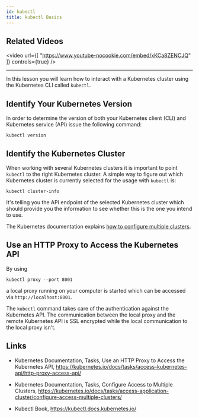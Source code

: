 ```yaml
---
id: kubectl
title: kubectl Basics
---
```


## Related Videos
<video
  url={[
    "https://www.youtube-nocookie.com/embed/xKCa8ZENCJQ"
  ]}
  controls={true}
/>

---

In this lesson you will learn how to interact with a Kubernetes cluster using the Kubernetes CLI called `kubectl`.

## Identify Your Kubernetes Version

In order to determine the version of both your Kubernetes client (CLI) and Kubernetes service (API) issue the following command:

    kubectl version

## Identify the Kubernetes Cluster

When working with several Kubernetes clusters it is important to point `kubectl` to the right Kubernetes cluster. A simple way to figure out which Kubernetes cluster is currently selected for the usage with `kubectl` is:

    kubectl cluster-info

It's telling you the API endpoint of the selected Kubernetes cluster which should provide you the information to see whether this is the one you intend to use.

The Kubernetes documentation explains [how to configure multiple clusters](https://kubernetes.io/docs/tasks/access-application-cluster/configure-access-multiple-clusters/).

## Use an HTTP Proxy to Access the Kubernetes API

By using

    kubectl proxy --port 8001

a local proxy running on your computer is started which can be accessed via `http://localhost:8001`.

The `kubectl` command takes care of the authentication against the Kubernetes API. The communication between the local proxy and the remote Kubernetes API is SSL encrypted while the local communication to the local proxy isn't.

## Links

* Kubernetes Documentation, Tasks, Use an HTTP Proxy to Access the Kubernetes API, https://kubernetes.io/docs/tasks/access-kubernetes-api/http-proxy-access-api/

* Kubernetes Documentation, Tasks, Configure Access to Multiple Clusters, https://kubernetes.io/docs/tasks/access-application-cluster/configure-access-multiple-clusters/

* Kubectl Book, https://kubectl.docs.kubernetes.io/

